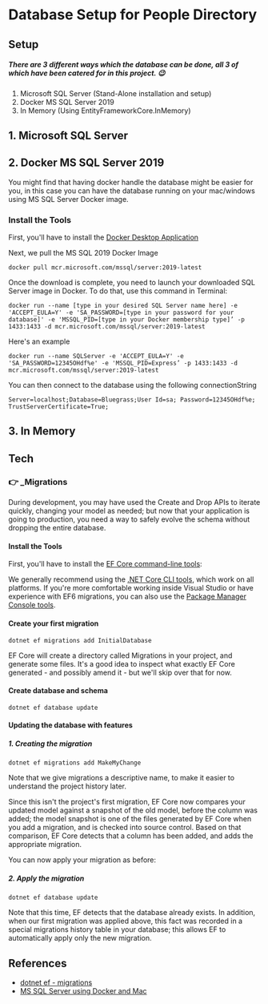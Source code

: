 # Database Setup for People Directory

## Setup

##### There are 3 different ways which the database can be done, all 3 of which have been catered for in this project. 😉

1. Microsoft SQL Server (Stand-Alone installation and setup)
2. Docker MS SQL Server 2019
3. In Memory (Using EntityFrameworkCore.InMemory)

## 1. Microsoft SQL Server

## 2. Docker MS SQL Server 2019

You might find that having docker handle the database might be easier for you, in this case you can have the database running on your mac/windows using MS SQL Server Docker image.

### Install the Tools
First, you'll have to install the [Docker Desktop Application](https://www.docker.com/products/docker-desktop/)

Next, we pull the MS SQL 2019 Docker Image

```
docker pull mcr.microsoft.com/mssql/server:2019-latest
```

Once the download is complete, you need to launch your downloaded SQL Server image in Docker. To do that, use this command in Terminal:

```
docker run --name [type in your desired SQL Server name here] -e 'ACCEPT_EULA=Y' -e 'SA_PASSWORD=[type in your password for your database]' -e 'MSSQL_PID=[type in your Docker membership type]’ -p 1433:1433 -d mcr.microsoft.com/mssql/server:2019-latest
```

Here's an example

```
docker run --name SQLServer -e 'ACCEPT_EULA=Y' -e 'SA_PASSWORD=12345OHdf%e' -e 'MSSQL_PID=Express’ -p 1433:1433 -d mcr.microsoft.com/mssql/server:2019-latest
```

You can then connect to the database using the following connectionString

```
Server=localhost;Database=Bluegrass;User Id=sa; Password=12345OHdf%e; TrustServerCertificate=True;
```

## 3. In Memory

## Tech

### 👉 _Migrations
During development, you may have used the Create and Drop APIs to iterate quickly, changing your model as needed; but now that your application is going to production, you need a way to safely evolve the schema without dropping the entire database.

#### Install the Tools
First, you'll have to install the [EF Core command-line tools](https://docs.microsoft.com/en-us/ef/core/cli/):

We generally recommend using the [.NET Core CLI tools](https://docs.microsoft.com/en-us/ef/core/cli/dotnet), which work on all platforms.
If you're more comfortable working inside Visual Studio or have experience with EF6 migrations, you can also use the [Package Manager Console tools](https://docs.microsoft.com/en-us/ef/core/cli/powershell).

#### Create your first migration
```
dotnet ef migrations add InitialDatabase
```
EF Core will create a directory called Migrations in your project, and generate some files. It's a good idea to inspect what exactly EF Core generated - and possibly amend it - but we'll skip over that for now.

#### Create database and schema
```
dotnet ef database update
```

#### Updating the database with features
##### 1. Creating the migration
```
dotnet ef migrations add MakeMyChange
```
Note that we give migrations a descriptive name, to make it easier to understand the project history later.

Since this isn't the project's first migration, EF Core now compares your updated model against a snapshot of the old model, before the column was added; the model snapshot is one of the files generated by EF Core when you add a migration, and is checked into source control. Based on that comparison, EF Core detects that a column has been added, and adds the appropriate migration.

You can now apply your migration as before:

##### 2. Apply the migration
```
dotnet ef database update
```
Note that this time, EF detects that the database already exists. In addition, when our first migration was applied above, this fact was recorded in a special migrations history table in your database; this allows EF to automatically apply only the new migration.

## References
- [dotnet ef - migrations](https://docs.microsoft.com/en-us/ef/core/managing-schemas/migrations/?tabs=dotnet-core-cli)
- [MS SQL Server using Docker and Mac](https://setapp.com/how-to/install-sql-server)